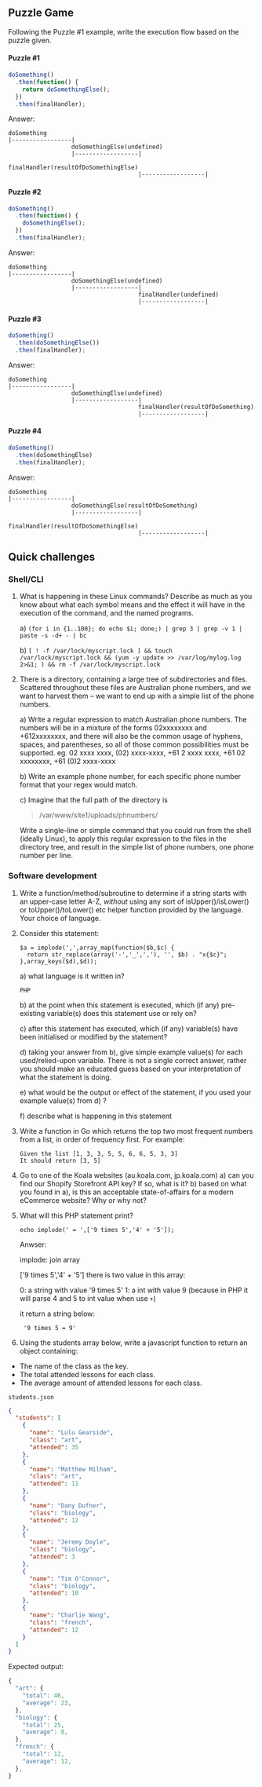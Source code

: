 ## Puzzle Game

Following the Puzzle #1 example, write the execution flow based on the puzzle given.

#### Puzzle #1

```js
doSomething()
  .then(function() {
    return doSomethingElse();
  })
  .then(finalHandler);
```

Answer:

```
doSomething
|-----------------|
                  doSomethingElse(undefined)
                  |------------------|
                                     finalHandler(resultOfDoSomethingElse)
                                     |------------------|
```

#### Puzzle #2

```js
doSomething()
  .then(function() {
    doSomethingElse();
  })
  .then(finalHandler);
```

Answer:


```
doSomething
|-----------------|
                  doSomethingElse(undefined)
                  |------------------|
                                     finalHandler(undefined)
                                     |------------------|
```

#### Puzzle #3

```js
doSomething()
  .then(doSomethingElse())
  .then(finalHandler);
```


Answer:

```
doSomething
|-----------------|
                  doSomethingElse(undefined)
                  |------------------|
                                     finalHandler(resultOfDoSomething)
                                     |------------------|
```

#### Puzzle #4

```js
doSomething()
  .then(doSomethingElse)
  .then(finalHandler);
```


Answer:

```
doSomething
|-----------------|
                  doSomethingElse(resultOfDoSomething)
                  |------------------|
                                     finalHandler(resultOfDoSomethingElse)
                                     |------------------|
```

## Quick challenges

### Shell/CLI
1. What is happening in these Linux commands?  Describe as much as you know about what each symbol means and the effect it will have in the execution of the command, and the named programs.

   a) `(for i in {1..100}; do echo $i; done;) | grep 3 | grep -v 1 | paste -s -d+ - | bc`
   
   b) `[ ! -f /var/lock/myscript.lock ] && touch /var/lock/myscript.lock && (yum -y update >> /var/log/mylog.log 2>&1; ) && rm -f /var/lock/myscript.lock`


2. There is a directory, containing a large tree of subdirectories and files.  Scattered throughout these files are Australian phone numbers, and we want to harvest them – we want to end up with a simple list of the phone numbers.

   a) Write a regular expression to match Australian phone numbers.  The numbers will be in a mixture of the forms 02xxxxxxxx and +612xxxxxxxx, and there will also be the common usage of hyphens, spaces, and parentheses, so all of those common possibilities must be supported. eg. 02 xxxx xxxx, (02) xxxx-xxxx, +61 2 xxxx xxxx, +61 02 xxxxxxxx, +61 (0)2 xxxx-xxxx

   b) Write an example phone number, for each specific phone number format that your regex would match.

   c) Imagine that the full path of the directory is
   > /var/www/site1/uploads/phnumbers/
   
   Write a single-line or simple command that you could run from the shell (ideally Linux), to apply this regular expression to the files in the directory tree, and result in the simple list of phone numbers, one phone number per line.


### Software development

1.	Write a function/method/subroutine to determine if a string starts with an upper-case letter A-Z, *without* using any sort of isUpper()/isLower() or toUpper()/toLower() etc helper function provided by the language.  Your choice of language.

2. Consider this statement:
   ```
   $a = implode(',',array_map(function($b,$c) {
     return str_replace(array('-','_',','), '', $b) . "x{$c}";
   },array_keys($d),$d));
   ```
   a) what language is it written in?

   ```
   PHP
   ```
   
   b) at the point when this statement is executed, which (if any) pre-existing variable(s) does this statement use or rely on?
   
   c) after this statement has executed, which (if any) variable(s) have been initialised or modified by the statement?
   
   d) taking your answer from b), give simple example value(s) for each used/relied-upon variable.  There is not a single correct answer, rather you should make an educated guess based on your interpretation of what the statement is doing.
   
   e) what would be the output or effect of the statement, if you used your example value(s) from d) ?
   
   f) describe what is happening in this statement

3. Write a function in Go which returns the top two most frequent numbers from a list, in order of frequency first. For example:
   ```
   Given the list [1, 3, 3, 5, 5, 6, 6, 5, 3, 3]
   It should return [3, 5]
   ```

4. Go to one of the Koala websites (au.koala.com, jp.koala.com)
   a) can you find our Shopify Storefront API key?  If so, what is it?
   b) based on what you found in a), is this an acceptable state-of-affairs for a modern eCommerce website?  Why or why not?

5. What will this PHP statement print?
   ```
   echo implode(' = ',['9 times 5','4' + '5']);
   ```

   Anwser:

    implode: join array

    ['9 times 5','4' + '5'] there is two value in this array:

    0: a string with value '9 times 5'
    1: a int with value 9 (because in PHP it will parse 4 and 5 to int value when use `+`)

   it return a string below:

   ```
    '9 times 5 = 9'
   ```

6. Using the students array below, write a javascript function to return an object containing:

  - The name of the class as the key.
  - The total attended lessons for each class.
  - The average amount of attended lessons for each class.

`students.json`

```json
{
  "students": [
    {
      "name": "Lulu Gearside",
      "class": "art",
      "attended": 35
    },
    {
      "name": "Matthew Milham",
      "class": "art",
      "attended": 11
    },
    {
      "name": "Dany Dufner",
      "class": "biology",
      "attended": 12
    },
    {
      "name": "Jeremy Doyle",
      "class": "biology",
      "attended": 3
    },
    {
      "name": "Tim O'Connor",
      "class": "biology",
      "attended": 10
    },
    {
      "name": "Charlie Wang",
      "class": "french",
      "attended": 12
    }
  ]
}
```

Expected output:

```js
{
  "art": {
    "total": 46,
    "average": 23,
  },
  "biology": {
    "total": 25,
    "average": 8,
  },
  "french": {
    "total": 12,
    "average": 12,
  },
}
```
